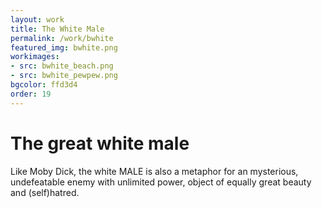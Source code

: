 ```yaml
---
layout: work
title: The White Male
permalink: /work/bwhite
featured_img: bwhite.png
workimages:
- src: bwhite_beach.png
- src: bwhite_pewpew.png
bgcolor: ffd3d4
order: 19
---
```


# The great white male

Like Moby Dick, the white MALE is also a metaphor for an mysterious, undefeatable enemy with unlimited power, object of equally great beauty and (self)hatred. 